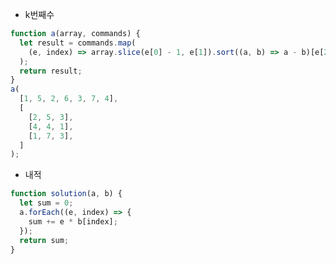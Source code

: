 - k번째수

```javascript
function a(array, commands) {
  let result = commands.map(
    (e, index) => array.slice(e[0] - 1, e[1]).sort((a, b) => a - b)[e[2] - 1]
  );
  return result;
}
a(
  [1, 5, 2, 6, 3, 7, 4],
  [
    [2, 5, 3],
    [4, 4, 1],
    [1, 7, 3],
  ]
);
```

- 내적

```javascript
function solution(a, b) {
  let sum = 0;
  a.forEach((e, index) => {
    sum += e * b[index];
  });
  return sum;
}
```

```javascript

```

```javascript

```

```javascript

```

```javascript

```

```javascript

```
